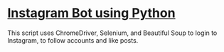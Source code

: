 # [Instagram Bot using Python](https://rugvedb133.github.io/Python_Instagram_Bot/)

This script uses ChromeDriver, Selenium, and Beautiful Soup to login to Instagram, to follow accounts and like posts.
